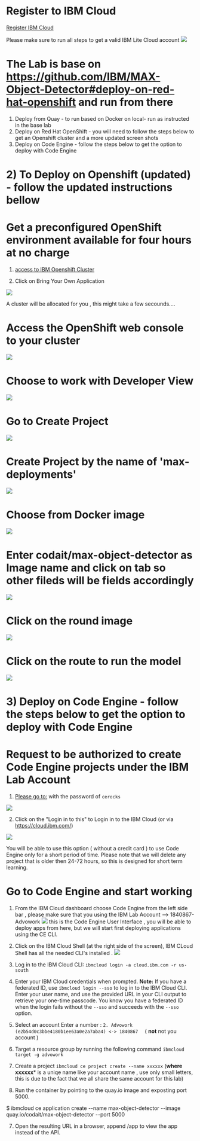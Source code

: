 
# Register to IBM Cloud 

[Register IBM Cloud](https://ibm.biz/Bdfv92 )

Please make sure to run all steps to get a valid IBM Lite Cloud account 
![](README_IMAGES/Register.png)

# The Lab is base on https://github.com/IBM/MAX-Object-Detector#deploy-on-red-hat-openshift and run from there 
1) Deploy from Quay - to run based on Docker on local- run as instructed in the base lab 
2) Deploy on Red Hat OpenShift - you will need to follow the steps below to get an Openshift cluster and a more updated screen shots 
3) Deploy on Code Engine - follow the steps below to get the option to deploy with Code Engine 

# 2) To Deploy on Openshift (updated)  - follow the updated instructions bellow 

# Get a preconfigured OpenShift environment available for four hours at no charge
1. [access to IBM Openshift  Cluster]( https://developer.ibm.com/openlabs/openshift)

2. Click on Bring Your Own Application    

![](README_IMAGES/BringYourOwn1.png)

A cluster will be allocated for you , this might take a few secounds.... 
<!-- ( optional not part of the workshop  : you may run Lab 1 ,2 ,3 to learn about Openshift ) -->
# Access the OpenShift web console to your cluster 
![](README_IMAGES/GoToOpenshift2.png)
# Choose to work with Developer View
![](README_IMAGES/DeveloperView3.png)
# Go to Create Project
![](README_IMAGES/GoCreateProject.png)
# Create Project by the name of 'max-deployments'
![](README_IMAGES/CreateProject.png)
# Choose from Docker image
![](README_IMAGES/FromDocker4.png)
# Enter codait/max-object-detector as Image name and click on tab so other fileds will be fields accordingly 
![](README_IMAGES/DeployImage.png)
# Click on the round image 
![](README_IMAGES/FindRoute.png)
# Click on the route to run the model 
![](README_IMAGES/ClickOnRoute.png)



# 3) Deploy on Code Engine - follow the steps below to get the option to deploy with Code Engine 

# Request to be authorized to create Code Engine projects under the IBM Lab Account  
1. [Please go to:](https://code-engine-workshop.mybluemix.net) with the password of `cerocks`
 
![](README_IMAGES/IBMCloudLab.png)


2. Click on the "Login in to this" to Login in to the IBM  Cloud (or via https://cloud.ibm.com/)

![](README_IMAGES/LogIn.png)

You will be able to use this option ( without a credit card ) to use Code Engine only for a short period of time. Please note that we will delete  any project that is older then 24-72 hours, so this is designed for short term learning.

# Go to Code Engine and start working 
 
1. From the IBM Cloud dashboard choose Code Engine from the left side bar , please make sure that you using the IBM Lab Account --> 1840867- Advowork 
![](README_IMAGES/GoToCE.png)
this is the Code Engine User Interface , you will be able to deploy apps from here, but we will start first deploying applications using the CE CLI.
2. Click on the  IBM Cloud Shell (at the right side of the screen), IBM CLoud Shell has all the needed CLI's installed .
![](README_IMAGES/gotocli.png)
3. Log in to the IBM Cloud CLI: `ibmcloud login -a cloud.ibm.com -r us-south`
4. Enter your IBM Cloud credentials when prompted.
  **Note:** If you have a federated ID, use `ibmcloud login --sso` to log in to the IBM Cloud CLI. Enter your user name, and use the provided URL in your CLI output to retrieve your one-time passcode. You know you have a federated ID when the login fails without the `--sso` and succeeds with the `--sso` option.
  
3. Select an account Enter a number : `2. Advowork (e2b54d0c3bbe4180b1ee63a0e2a7aba4) <-> 1840867  `  ( **not** not you  account )   
4. Target a resource group by running the following command `ibmcloud target -g advowork`
5. Create a project `ibmcloud ce project create --name xxxxxx` (**where xxxxxx*** is a uniqe name like your account name , use only small letters, this is due to the fact that we all share the same account for this lab)  
6. Run the container by pointing to the quay.io image and exposting port 5000.

$ ibmcloud ce application create --name max-object-detector --image quay.io/codait/max-object-detector --port 5000

7. Open the resulting URL in a browser, append /app to view the app instead of the API.






 

 

